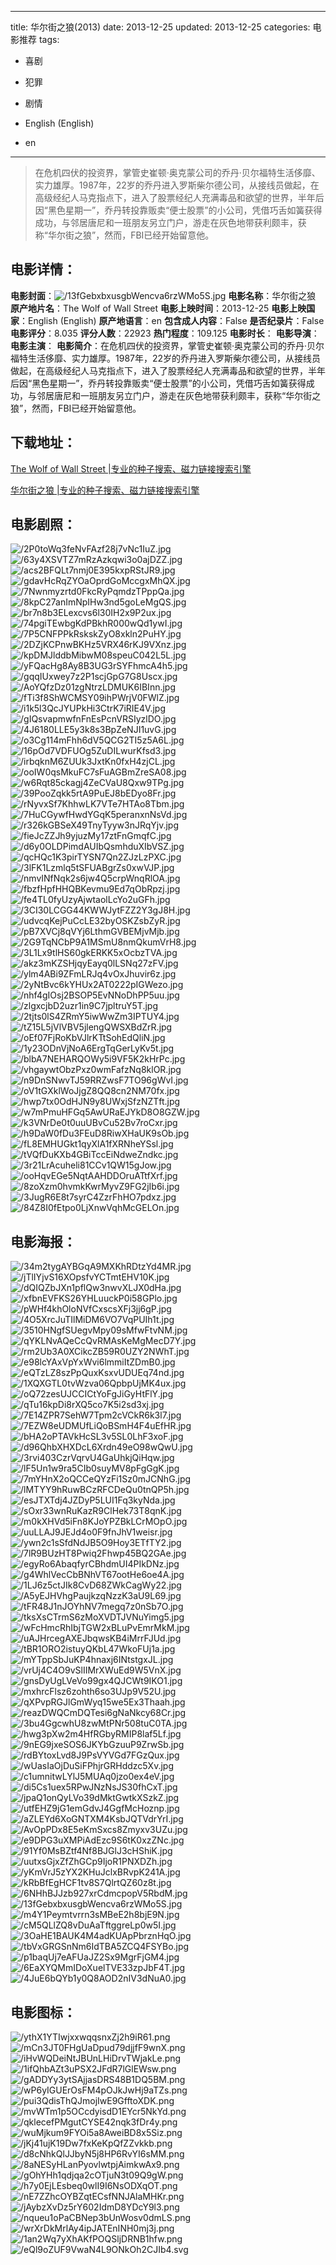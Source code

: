 
---
title: 华尔街之狼(2013)
date: 2013-12-25
updated: 2013-12-25
categories: 电影推荐
tags:
- 喜剧
- 犯罪
- 剧情

- English (English)
- en
---


> 在危机四伏的投资界，掌管史崔顿·奥克蒙公司的乔丹·贝尔福特生活侈靡、实力雄厚。1987年，22岁的乔丹进入罗斯柴尔德公司，从接线员做起，在高级经纪人马克指点下，进入了股票经纪人充满毒品和欲望的世界，半年后因“黑色星期一”，乔丹转投靠贩卖“便士股票”的小公司，凭借巧舌如簧获得成功，与邻居唐尼和一班朋友另立门户，游走在灰色地带获利颇丰，获称“华尔街之狼”，然而，FBI已经开始留意他。

## **电影详情**：

**电影封面**：<img src="https://image.tmdb.org/t/p/w200/13fGebxbxusgbWencva6rzWMo5S.jpg" alt="/13fGebxbxusgbWencva6rzWMo5S.jpg" title="/13fGebxbxusgbWencva6rzWMo5S.jpg">
**电影名称**：华尔街之狼
**原产地片名**：The Wolf of Wall Street
**电影上映时间**：2013-12-25
**电影上映国家**：English (English)
**原产地语言**：en
**包含成人内容**：False
**是否纪录片**：False
**电影评分**：8.035
**评分人数**：22923
**热门程度**：109.125
**电影时长**：
**电影导演**：
**电影主演**：
**电影简介**：在危机四伏的投资界，掌管史崔顿·奥克蒙公司的乔丹·贝尔福特生活侈靡、实力雄厚。1987年，22岁的乔丹进入罗斯柴尔德公司，从接线员做起，在高级经纪人马克指点下，进入了股票经纪人充满毒品和欲望的世界，半年后因“黑色星期一”，乔丹转投靠贩卖“便士股票”的小公司，凭借巧舌如簧获得成功，与邻居唐尼和一班朋友另立门户，游走在灰色地带获利颇丰，获称“华尔街之狼”，然而，FBI已经开始留意他。

## **下载地址**：
[The Wolf of Wall Street |专业的种子搜索、磁力链接搜索引擎](https://movie.amd794.com:2083/?search=The%20Wolf%20of%20Wall%20Street&ordering=&mode=match_phrase&page_size=10&page=1)

[华尔街之狼 |专业的种子搜索、磁力链接搜索引擎](https://movie.amd794.com:2083/?search=%E5%8D%8E%E5%B0%94%E8%A1%97%E4%B9%8B%E7%8B%BC&ordering=&mode=match_phrase&page_size=10&page=1)
 

## **电影剧照**：
<img src="https://image.tmdb.org/t/p/original/2P0toWq3feNvFAzf28j7vNc1IuZ.jpg" alt="/2P0toWq3feNvFAzf28j7vNc1IuZ.jpg" title="/2P0toWq3feNvFAzf28j7vNc1IuZ.jpg"><img src="https://image.tmdb.org/t/p/original/63y4XSVTZ7mRzAzkqwi3o0ajDZZ.jpg" alt="/63y4XSVTZ7mRzAzkqwi3o0ajDZZ.jpg" title="/63y4XSVTZ7mRzAzkqwi3o0ajDZZ.jpg"><img src="https://image.tmdb.org/t/p/original/acs2BFQLt7nmj0E395kxpRStJR9.jpg" alt="/acs2BFQLt7nmj0E395kxpRStJR9.jpg" title="/acs2BFQLt7nmj0E395kxpRStJR9.jpg"><img src="https://image.tmdb.org/t/p/original/gdavHcRqZYOaOprdGoMccgxMhQX.jpg" alt="/gdavHcRqZYOaOprdGoMccgxMhQX.jpg" title="/gdavHcRqZYOaOprdGoMccgxMhQX.jpg"><img src="https://image.tmdb.org/t/p/original/7Nwnmyzrtd0FkcRyPqmdzTPppQa.jpg" alt="/7Nwnmyzrtd0FkcRyPqmdzTPppQa.jpg" title="/7Nwnmyzrtd0FkcRyPqmdzTPppQa.jpg"><img src="https://image.tmdb.org/t/p/original/8kpC27anImNpIHw3nd5goLeMgQS.jpg" alt="/8kpC27anImNpIHw3nd5goLeMgQS.jpg" title="/8kpC27anImNpIHw3nd5goLeMgQS.jpg"><img src="https://image.tmdb.org/t/p/original/br7n8b3ELexcvs6l30IH2x9P2ux.jpg" alt="/br7n8b3ELexcvs6l30IH2x9P2ux.jpg" title="/br7n8b3ELexcvs6l30IH2x9P2ux.jpg"><img src="https://image.tmdb.org/t/p/original/74pgiTEwbgKdPBkhR000wQd1ywI.jpg" alt="/74pgiTEwbgKdPBkhR000wQd1ywI.jpg" title="/74pgiTEwbgKdPBkhR000wQd1ywI.jpg"><img src="https://image.tmdb.org/t/p/original/7P5CNFPPkRskskZyO8xkln2PuHY.jpg" alt="/7P5CNFPPkRskskZyO8xkln2PuHY.jpg" title="/7P5CNFPPkRskskZyO8xkln2PuHY.jpg"><img src="https://image.tmdb.org/t/p/original/2DZjKCPnwBKHz5VRX46rKJ9VXnz.jpg" alt="/2DZjKCPnwBKHz5VRX46rKJ9VXnz.jpg" title="/2DZjKCPnwBKHz5VRX46rKJ9VXnz.jpg"><img src="https://image.tmdb.org/t/p/original/kpDMJlddbMibwM08speuC042L5L.jpg" alt="/kpDMJlddbMibwM08speuC042L5L.jpg" title="/kpDMJlddbMibwM08speuC042L5L.jpg"><img src="https://image.tmdb.org/t/p/original/yFQacHg8Ay8B3UG3rSYFhmcA4h5.jpg" alt="/yFQacHg8Ay8B3UG3rSYFhmcA4h5.jpg" title="/yFQacHg8Ay8B3UG3rSYFhmcA4h5.jpg"><img src="https://image.tmdb.org/t/p/original/gqqIUxwey7z2P1scjGpG7G8Uscx.jpg" alt="/gqqIUxwey7z2P1scjGpG7G8Uscx.jpg" title="/gqqIUxwey7z2P1scjGpG7G8Uscx.jpg"><img src="https://image.tmdb.org/t/p/original/AoYQfzDz01zgNtrzLDMUK6IBInn.jpg" alt="/AoYQfzDz01zgNtrzLDMUK6IBInn.jpg" title="/AoYQfzDz01zgNtrzLDMUK6IBInn.jpg"><img src="https://image.tmdb.org/t/p/original/fTi3f8ShWCMSY09ihPWrjV0FWlZ.jpg" alt="/fTi3f8ShWCMSY09ihPWrjV0FWlZ.jpg" title="/fTi3f8ShWCMSY09ihPWrjV0FWlZ.jpg"><img src="https://image.tmdb.org/t/p/original/i1k5l3QcJYUPkHi3CtrK7iRIE4V.jpg" alt="/i1k5l3QcJYUPkHi3CtrK7iRIE4V.jpg" title="/i1k5l3QcJYUPkHi3CtrK7iRIE4V.jpg"><img src="https://image.tmdb.org/t/p/original/gIQsvapmwfnFnEsPcnVRSIyzlDO.jpg" alt="/gIQsvapmwfnFnEsPcnVRSIyzlDO.jpg" title="/gIQsvapmwfnFnEsPcnVRSIyzlDO.jpg"><img src="https://image.tmdb.org/t/p/original/4J6180LLE5y3k8s3BpZeNJI1uvG.jpg" alt="/4J6180LLE5y3k8s3BpZeNJI1uvG.jpg" title="/4J6180LLE5y3k8s3BpZeNJI1uvG.jpg"><img src="https://image.tmdb.org/t/p/original/o3Cg114mFhh6dV5QCG2TI5z5A6L.jpg" alt="/o3Cg114mFhh6dV5QCG2TI5z5A6L.jpg" title="/o3Cg114mFhh6dV5QCG2TI5z5A6L.jpg"><img src="https://image.tmdb.org/t/p/original/16pOd7VDFUOg5ZuDILwurKfsd3.jpg" alt="/16pOd7VDFUOg5ZuDILwurKfsd3.jpg" title="/16pOd7VDFUOg5ZuDILwurKfsd3.jpg"><img src="https://image.tmdb.org/t/p/original/irbqknM6ZUUk3JxtKn0fxH4zjCL.jpg" alt="/irbqknM6ZUUk3JxtKn0fxH4zjCL.jpg" title="/irbqknM6ZUUk3JxtKn0fxH4zjCL.jpg"><img src="https://image.tmdb.org/t/p/original/ooIW0qsMkuFC7sFuAGBmZreSA08.jpg" alt="/ooIW0qsMkuFC7sFuAGBmZreSA08.jpg" title="/ooIW0qsMkuFC7sFuAGBmZreSA08.jpg"><img src="https://image.tmdb.org/t/p/original/w6Rqt85ckagj4ZeCVaU8Qxw9TPg.jpg" alt="/w6Rqt85ckagj4ZeCVaU8Qxw9TPg.jpg" title="/w6Rqt85ckagj4ZeCVaU8Qxw9TPg.jpg"><img src="https://image.tmdb.org/t/p/original/39PooZqkk5rtA9PuEJ8bEDyo8Fr.jpg" alt="/39PooZqkk5rtA9PuEJ8bEDyo8Fr.jpg" title="/39PooZqkk5rtA9PuEJ8bEDyo8Fr.jpg"><img src="https://image.tmdb.org/t/p/original/rNyvxSf7KhhwLK7VTe7HTAo8Tbm.jpg" alt="/rNyvxSf7KhhwLK7VTe7HTAo8Tbm.jpg" title="/rNyvxSf7KhhwLK7VTe7HTAo8Tbm.jpg"><img src="https://image.tmdb.org/t/p/original/7HuCGywfHwdYGqK5peranxnNsVd.jpg" alt="/7HuCGywfHwdYGqK5peranxnNsVd.jpg" title="/7HuCGywfHwdYGqK5peranxnNsVd.jpg"><img src="https://image.tmdb.org/t/p/original/r326kGBSeX49TnyTyyw3nJRqYjv.jpg" alt="/r326kGBSeX49TnyTyyw3nJRqYjv.jpg" title="/r326kGBSeX49TnyTyyw3nJRqYjv.jpg"><img src="https://image.tmdb.org/t/p/original/fieJcZZJh9yjuzMy17ztFnGmqfC.jpg" alt="/fieJcZZJh9yjuzMy17ztFnGmqfC.jpg" title="/fieJcZZJh9yjuzMy17ztFnGmqfC.jpg"><img src="https://image.tmdb.org/t/p/original/d6y0OLDPimdAUIbQsmhduXIbVSZ.jpg" alt="/d6y0OLDPimdAUIbQsmhduXIbVSZ.jpg" title="/d6y0OLDPimdAUIbQsmhduXIbVSZ.jpg"><img src="https://image.tmdb.org/t/p/original/qcHQc1K3pirTYSN7Qn2ZJzLzPXC.jpg" alt="/qcHQc1K3pirTYSN7Qn2ZJzLzPXC.jpg" title="/qcHQc1K3pirTYSN7Qn2ZJzLzPXC.jpg"><img src="https://image.tmdb.org/t/p/original/3lFK1Lzmlq5tSFUABgrZs0xwVJP.jpg" alt="/3lFK1Lzmlq5tSFUABgrZs0xwVJP.jpg" title="/3lFK1Lzmlq5tSFUABgrZs0xwVJP.jpg"><img src="https://image.tmdb.org/t/p/original/nmvINfNqk2s6jw4Q5crpWnqRlOA.jpg" alt="/nmvINfNqk2s6jw4Q5crpWnqRlOA.jpg" title="/nmvINfNqk2s6jw4Q5crpWnqRlOA.jpg"><img src="https://image.tmdb.org/t/p/original/fbzfHpfHHQBKevmu9Ed7qObRpzj.jpg" alt="/fbzfHpfHHQBKevmu9Ed7qObRpzj.jpg" title="/fbzfHpfHHQBKevmu9Ed7qObRpzj.jpg"><img src="https://image.tmdb.org/t/p/original/fe4TL0fyUzyAjwtaolLcYo2uGFh.jpg" alt="/fe4TL0fyUzyAjwtaolLcYo2uGFh.jpg" title="/fe4TL0fyUzyAjwtaolLcYo2uGFh.jpg"><img src="https://image.tmdb.org/t/p/original/3CI30LCGG44KWWJytFZZ2Y3gJ8H.jpg" alt="/3CI30LCGG44KWWJytFZZ2Y3gJ8H.jpg" title="/3CI30LCGG44KWWJytFZZ2Y3gJ8H.jpg"><img src="https://image.tmdb.org/t/p/original/udvcqKejPuCcLE32byOSKZsbZyR.jpg" alt="/udvcqKejPuCcLE32byOSKZsbZyR.jpg" title="/udvcqKejPuCcLE32byOSKZsbZyR.jpg"><img src="https://image.tmdb.org/t/p/original/pB7XVCj8qVYj6LthmGVBEMjvMjb.jpg" alt="/pB7XVCj8qVYj6LthmGVBEMjvMjb.jpg" title="/pB7XVCj8qVYj6LthmGVBEMjvMjb.jpg"><img src="https://image.tmdb.org/t/p/original/2G9TqNCbP9A1MSmU8nmQkumVrH8.jpg" alt="/2G9TqNCbP9A1MSmU8nmQkumVrH8.jpg" title="/2G9TqNCbP9A1MSmU8nmQkumVrH8.jpg"><img src="https://image.tmdb.org/t/p/original/3L1Lx9tlHS60gkERKK5xOcbzTVA.jpg" alt="/3L1Lx9tlHS60gkERKK5xOcbzTVA.jpg" title="/3L1Lx9tlHS60gkERKK5xOcbzTVA.jpg"><img src="https://image.tmdb.org/t/p/original/akz3mKZSHjqyEayq0lLSNq27zFV.jpg" alt="/akz3mKZSHjqyEayq0lLSNq27zFV.jpg" title="/akz3mKZSHjqyEayq0lLSNq27zFV.jpg"><img src="https://image.tmdb.org/t/p/original/ylm4ABi9ZFmLRJq4vOxJhuvir6z.jpg" alt="/ylm4ABi9ZFmLRJq4vOxJhuvir6z.jpg" title="/ylm4ABi9ZFmLRJq4vOxJhuvir6z.jpg"><img src="https://image.tmdb.org/t/p/original/2yNtBvc6kYHUx2AT0222pIGWezo.jpg" alt="/2yNtBvc6kYHUx2AT0222pIGWezo.jpg" title="/2yNtBvc6kYHUx2AT0222pIGWezo.jpg"><img src="https://image.tmdb.org/t/p/original/nhf4gIOsj2BSOP5EvNNoDhPP5uu.jpg" alt="/nhf4gIOsj2BSOP5EvNNoDhPP5uu.jpg" title="/nhf4gIOsj2BSOP5EvNNoDhPP5uu.jpg"><img src="https://image.tmdb.org/t/p/original/zlgxcjbD2uzr1in9C7jpltruY5T.jpg" alt="/zlgxcjbD2uzr1in9C7jpltruY5T.jpg" title="/zlgxcjbD2uzr1in9C7jpltruY5T.jpg"><img src="https://image.tmdb.org/t/p/original/2tjts0lS4ZRmY5iwWwZm3IPTUY4.jpg" alt="/2tjts0lS4ZRmY5iwWwZm3IPTUY4.jpg" title="/2tjts0lS4ZRmY5iwWwZm3IPTUY4.jpg"><img src="https://image.tmdb.org/t/p/original/tZ15L5jVlVBV5jlengQWSXBdZrR.jpg" alt="/tZ15L5jVlVBV5jlengQWSXBdZrR.jpg" title="/tZ15L5jVlVBV5jlengQWSXBdZrR.jpg"><img src="https://image.tmdb.org/t/p/original/oEf07FjRoKbVJlrKTtSohEdQliN.jpg" alt="/oEf07FjRoKbVJlrKTtSohEdQliN.jpg" title="/oEf07FjRoKbVJlrKTtSohEdQliN.jpg"><img src="https://image.tmdb.org/t/p/original/1y23ODnVjNoA6ErgTqGerLyKv5t.jpg" alt="/1y23ODnVjNoA6ErgTqGerLyKv5t.jpg" title="/1y23ODnVjNoA6ErgTqGerLyKv5t.jpg"><img src="https://image.tmdb.org/t/p/original/blbA7NEHARQOWy5i9VF5K2kHrPc.jpg" alt="/blbA7NEHARQOWy5i9VF5K2kHrPc.jpg" title="/blbA7NEHARQOWy5i9VF5K2kHrPc.jpg"><img src="https://image.tmdb.org/t/p/original/vhgaywtObzPxz0wmFafzNq8klOR.jpg" alt="/vhgaywtObzPxz0wmFafzNq8klOR.jpg" title="/vhgaywtObzPxz0wmFafzNq8klOR.jpg"><img src="https://image.tmdb.org/t/p/original/n9DnSNwvTJ59RRZwsF7TO96gWvI.jpg" alt="/n9DnSNwvTJ59RRZwsF7TO96gWvI.jpg" title="/n9DnSNwvTJ59RRZwsF7TO96gWvI.jpg"><img src="https://image.tmdb.org/t/p/original/oV1tGXklWoJjgZ8QQ8cn2NM70fx.jpg" alt="/oV1tGXklWoJjgZ8QQ8cn2NM70fx.jpg" title="/oV1tGXklWoJjgZ8QQ8cn2NM70fx.jpg"><img src="https://image.tmdb.org/t/p/original/hwp7tx0OdHJN9y8UWxjSfzNZTft.jpg" alt="/hwp7tx0OdHJN9y8UWxjSfzNZTft.jpg" title="/hwp7tx0OdHJN9y8UWxjSfzNZTft.jpg"><img src="https://image.tmdb.org/t/p/original/w7mPmuHFGq5AwURaEJYkD8O8GZW.jpg" alt="/w7mPmuHFGq5AwURaEJYkD8O8GZW.jpg" title="/w7mPmuHFGq5AwURaEJYkD8O8GZW.jpg"><img src="https://image.tmdb.org/t/p/original/k3VNrDe0t0uuUBvCu52Bv7roCxr.jpg" alt="/k3VNrDe0t0uuUBvCu52Bv7roCxr.jpg" title="/k3VNrDe0t0uuUBvCu52Bv7roCxr.jpg"><img src="https://image.tmdb.org/t/p/original/h9DaW0fDu3FEuD8RiwXHaUK9sOb.jpg" alt="/h9DaW0fDu3FEuD8RiwXHaUK9sOb.jpg" title="/h9DaW0fDu3FEuD8RiwXHaUK9sOb.jpg"><img src="https://image.tmdb.org/t/p/original/fL8EMHUGkt1qyXlA1fXRNheYSsl.jpg" alt="/fL8EMHUGkt1qyXlA1fXRNheYSsl.jpg" title="/fL8EMHUGkt1qyXlA1fXRNheYSsl.jpg"><img src="https://image.tmdb.org/t/p/original/tVQfDuKXb4GBiTccEiNdweZndkc.jpg" alt="/tVQfDuKXb4GBiTccEiNdweZndkc.jpg" title="/tVQfDuKXb4GBiTccEiNdweZndkc.jpg"><img src="https://image.tmdb.org/t/p/original/3r21LrAcuheli81CCv1QW15gJow.jpg" alt="/3r21LrAcuheli81CCv1QW15gJow.jpg" title="/3r21LrAcuheli81CCv1QW15gJow.jpg"><img src="https://image.tmdb.org/t/p/original/ooHqvEGe5NqtAAHDDOruATtfXrf.jpg" alt="/ooHqvEGe5NqtAAHDDOruATtfXrf.jpg" title="/ooHqvEGe5NqtAAHDDOruATtfXrf.jpg"><img src="https://image.tmdb.org/t/p/original/8zoXzm0hvmkKwrMyvZ9FG2jIb6i.jpg" alt="/8zoXzm0hvmkKwrMyvZ9FG2jIb6i.jpg" title="/8zoXzm0hvmkKwrMyvZ9FG2jIb6i.jpg"><img src="https://image.tmdb.org/t/p/original/3JugR6E8t7syrC4ZzrFhHO7pdxz.jpg" alt="/3JugR6E8t7syrC4ZzrFhHO7pdxz.jpg" title="/3JugR6E8t7syrC4ZzrFhHO7pdxz.jpg"><img src="https://image.tmdb.org/t/p/original/84Z8I0fEtpo0LjXnwVqhMcGELOn.jpg" alt="/84Z8I0fEtpo0LjXnwVqhMcGELOn.jpg" title="/84Z8I0fEtpo0LjXnwVqhMcGELOn.jpg">

## **电影海报**：
<img src="https://image.tmdb.org/t/p/original/34m2tygAYBGqA9MXKhRDtzYd4MR.jpg" alt="/34m2tygAYBGqA9MXKhRDtzYd4MR.jpg" title="/34m2tygAYBGqA9MXKhRDtzYd4MR.jpg"><img src="https://image.tmdb.org/t/p/original/jTlIYjvS16XOpsfvYCTmtEHV10K.jpg" alt="/jTlIYjvS16XOpsfvYCTmtEHV10K.jpg" title="/jTlIYjvS16XOpsfvYCTmtEHV10K.jpg"><img src="https://image.tmdb.org/t/p/original/dQIQZbJXn1pflQw3nwvXLJX0dHa.jpg" alt="/dQIQZbJXn1pflQw3nwvXLJX0dHa.jpg" title="/dQIQZbJXn1pflQw3nwvXLJX0dHa.jpg"><img src="https://image.tmdb.org/t/p/original/xfbnEVFKS26YHLuuckP0i58GPlo.jpg" alt="/xfbnEVFKS26YHLuuckP0i58GPlo.jpg" title="/xfbnEVFKS26YHLuuckP0i58GPlo.jpg"><img src="https://image.tmdb.org/t/p/original/pWHf4khOloNVfCxscsXFj3jj6gP.jpg" alt="/pWHf4khOloNVfCxscsXFj3jj6gP.jpg" title="/pWHf4khOloNVfCxscsXFj3jj6gP.jpg"><img src="https://image.tmdb.org/t/p/original/4O5XrcJuTIlMiDM6VO7VqPUIh1t.jpg" alt="/4O5XrcJuTIlMiDM6VO7VqPUIh1t.jpg" title="/4O5XrcJuTIlMiDM6VO7VqPUIh1t.jpg"><img src="https://image.tmdb.org/t/p/original/3510HNgfSUegvMpy09sMfwFtvNM.jpg" alt="/3510HNgfSUegvMpy09sMfwFtvNM.jpg" title="/3510HNgfSUegvMpy09sMfwFtvNM.jpg"><img src="https://image.tmdb.org/t/p/original/qYKLNvAQeCcQvRMAsKeMgMecD7Y.jpg" alt="/qYKLNvAQeCcQvRMAsKeMgMecD7Y.jpg" title="/qYKLNvAQeCcQvRMAsKeMgMecD7Y.jpg"><img src="https://image.tmdb.org/t/p/original/rm2Ub3A0XCikcZB59R0UZY2NWhT.jpg" alt="/rm2Ub3A0XCikcZB59R0UZY2NWhT.jpg" title="/rm2Ub3A0XCikcZB59R0UZY2NWhT.jpg"><img src="https://image.tmdb.org/t/p/original/e98lcYAxVpYxWvi6lmmiItZDmB0.jpg" alt="/e98lcYAxVpYxWvi6lmmiItZDmB0.jpg" title="/e98lcYAxVpYxWvi6lmmiItZDmB0.jpg"><img src="https://image.tmdb.org/t/p/original/eQTzLZ8szPpQuxKsxvUDUEq74nd.jpg" alt="/eQTzLZ8szPpQuxKsxvUDUEq74nd.jpg" title="/eQTzLZ8szPpQuxKsxvUDUEq74nd.jpg"><img src="https://image.tmdb.org/t/p/original/1XQXGTL0tvWzva06QpbpUjMK4ux.jpg" alt="/1XQXGTL0tvWzva06QpbpUjMK4ux.jpg" title="/1XQXGTL0tvWzva06QpbpUjMK4ux.jpg"><img src="https://image.tmdb.org/t/p/original/oQ72zesUJCCICtYoFgJiGyHtFlY.jpg" alt="/oQ72zesUJCCICtYoFgJiGyHtFlY.jpg" title="/oQ72zesUJCCICtYoFgJiGyHtFlY.jpg"><img src="https://image.tmdb.org/t/p/original/qTu16kpDi8rXQ5co7K5i2sd3xj.jpg" alt="/qTu16kpDi8rXQ5co7K5i2sd3xj.jpg" title="/qTu16kpDi8rXQ5co7K5i2sd3xj.jpg"><img src="https://image.tmdb.org/t/p/original/7E14ZPR7SehW7Tpm2cVCkR6k3l7.jpg" alt="/7E14ZPR7SehW7Tpm2cVCkR6k3l7.jpg" title="/7E14ZPR7SehW7Tpm2cVCkR6k3l7.jpg"><img src="https://image.tmdb.org/t/p/original/7EZW8eUDMUfLiQoBSmH4F4uEfHR.jpg" alt="/7EZW8eUDMUfLiQoBSmH4F4uEfHR.jpg" title="/7EZW8eUDMUfLiQoBSmH4F4uEfHR.jpg"><img src="https://image.tmdb.org/t/p/original/bHA2oPTAVkHcSL3v5SL0LhF3xoF.jpg" alt="/bHA2oPTAVkHcSL3v5SL0LhF3xoF.jpg" title="/bHA2oPTAVkHcSL3v5SL0LhF3xoF.jpg"><img src="https://image.tmdb.org/t/p/original/d96QhbXHXDcL6Xrdn49eO98wQwU.jpg" alt="/d96QhbXHXDcL6Xrdn49eO98wQwU.jpg" title="/d96QhbXHXDcL6Xrdn49eO98wQwU.jpg"><img src="https://image.tmdb.org/t/p/original/3rvi403CzrVqrvU4GaUhkjQiHqw.jpg" alt="/3rvi403CzrVqrvU4GaUhkjQiHqw.jpg" title="/3rvi403CzrVqrvU4GaUhkjQiHqw.jpg"><img src="https://image.tmdb.org/t/p/original/lF5Un1w9ra5CIb0suyMV8pFgGgK.jpg" alt="/lF5Un1w9ra5CIb0suyMV8pFgGgK.jpg" title="/lF5Un1w9ra5CIb0suyMV8pFgGgK.jpg"><img src="https://image.tmdb.org/t/p/original/7mYHnX2oQCCeQYzFi1Sz0mJCNhG.jpg" alt="/7mYHnX2oQCCeQYzFi1Sz0mJCNhG.jpg" title="/7mYHnX2oQCCeQYzFi1Sz0mJCNhG.jpg"><img src="https://image.tmdb.org/t/p/original/lMTYY9hRuwBCzRFCDeQu0tnQP5h.jpg" alt="/lMTYY9hRuwBCzRFCDeQu0tnQP5h.jpg" title="/lMTYY9hRuwBCzRFCDeQu0tnQP5h.jpg"><img src="https://image.tmdb.org/t/p/original/esJTXTdj4JZDyP5LUI1Fq3kyNda.jpg" alt="/esJTXTdj4JZDyP5LUI1Fq3kyNda.jpg" title="/esJTXTdj4JZDyP5LUI1Fq3kyNda.jpg"><img src="https://image.tmdb.org/t/p/original/sOxr33wnRuKazR9ClHek73T8qnK.jpg" alt="/sOxr33wnRuKazR9ClHek73T8qnK.jpg" title="/sOxr33wnRuKazR9ClHek73T8qnK.jpg"><img src="https://image.tmdb.org/t/p/original/m0kXHVd5iFn8KJoYPZBkLCrMOpO.jpg" alt="/m0kXHVd5iFn8KJoYPZBkLCrMOpO.jpg" title="/m0kXHVd5iFn8KJoYPZBkLCrMOpO.jpg"><img src="https://image.tmdb.org/t/p/original/uuLLAJ9JEJd4o0F9fnJhV1weisr.jpg" alt="/uuLLAJ9JEJd4o0F9fnJhV1weisr.jpg" title="/uuLLAJ9JEJd4o0F9fnJhV1weisr.jpg"><img src="https://image.tmdb.org/t/p/original/ywn2c1sSfdNdJB5O9Hoy3ETfTY2.jpg" alt="/ywn2c1sSfdNdJB5O9Hoy3ETfTY2.jpg" title="/ywn2c1sSfdNdJB5O9Hoy3ETfTY2.jpg"><img src="https://image.tmdb.org/t/p/original/7lR9BUzHT8Pwiq2Fhwp45BQ2GAe.jpg" alt="/7lR9BUzHT8Pwiq2Fhwp45BQ2GAe.jpg" title="/7lR9BUzHT8Pwiq2Fhwp45BQ2GAe.jpg"><img src="https://image.tmdb.org/t/p/original/egyRo6AbaqfyrCBhdmUI4PIkDNz.jpg" alt="/egyRo6AbaqfyrCBhdmUI4PIkDNz.jpg" title="/egyRo6AbaqfyrCBhdmUI4PIkDNz.jpg"><img src="https://image.tmdb.org/t/p/original/g4WhlVecCbBNhVT67ootHe6oe4A.jpg" alt="/g4WhlVecCbBNhVT67ootHe6oe4A.jpg" title="/g4WhlVecCbBNhVT67ootHe6oe4A.jpg"><img src="https://image.tmdb.org/t/p/original/1LJ6z5ctJIk8CvD68ZWkCagWy22.jpg" alt="/1LJ6z5ctJIk8CvD68ZWkCagWy22.jpg" title="/1LJ6z5ctJIk8CvD68ZWkCagWy22.jpg"><img src="https://image.tmdb.org/t/p/original/A5yEJHVhgPaujkzqNzzK3aU9L69.jpg" alt="/A5yEJHVhgPaujkzqNzzK3aU9L69.jpg" title="/A5yEJHVhgPaujkzqNzzK3aU9L69.jpg"><img src="https://image.tmdb.org/t/p/original/tFR48J1nJOYhNV7megq7z0nSb7O.jpg" alt="/tFR48J1nJOYhNV7megq7z0nSb7O.jpg" title="/tFR48J1nJOYhNV7megq7z0nSb7O.jpg"><img src="https://image.tmdb.org/t/p/original/tksXsCTrmS6zMoXVDTJVNuYimg5.jpg" alt="/tksXsCTrmS6zMoXVDTJVNuYimg5.jpg" title="/tksXsCTrmS6zMoXVDTJVNuYimg5.jpg"><img src="https://image.tmdb.org/t/p/original/wFcHmcRhIbjTGW2xBLuPvEmrMkM.jpg" alt="/wFcHmcRhIbjTGW2xBLuPvEmrMkM.jpg" title="/wFcHmcRhIbjTGW2xBLuPvEmrMkM.jpg"><img src="https://image.tmdb.org/t/p/original/uAJHrcegAXEJbqwsKB4iMrrFJUd.jpg" alt="/uAJHrcegAXEJbqwsKB4iMrrFJUd.jpg" title="/uAJHrcegAXEJbqwsKB4iMrrFJUd.jpg"><img src="https://image.tmdb.org/t/p/original/tBR1ORO2istuyQKbL47WkoFUj1a.jpg" alt="/tBR1ORO2istuyQKbL47WkoFUj1a.jpg" title="/tBR1ORO2istuyQKbL47WkoFUj1a.jpg"><img src="https://image.tmdb.org/t/p/original/mYTppSbJuKP4hnaxj6INtstgxJL.jpg" alt="/mYTppSbJuKP4hnaxj6INtstgxJL.jpg" title="/mYTppSbJuKP4hnaxj6INtstgxJL.jpg"><img src="https://image.tmdb.org/t/p/original/vrUj4C4O9vSlIIMrXWuEd9W5VnX.jpg" alt="/vrUj4C4O9vSlIIMrXWuEd9W5VnX.jpg" title="/vrUj4C4O9vSlIIMrXWuEd9W5VnX.jpg"><img src="https://image.tmdb.org/t/p/original/gnsDyUgLVeVo99gx4QJCWt9IKO1.jpg" alt="/gnsDyUgLVeVo99gx4QJCWt9IKO1.jpg" title="/gnsDyUgLVeVo99gx4QJCWt9IKO1.jpg"><img src="https://image.tmdb.org/t/p/original/mxhrcFlsz6zohth6so3UJp9V52U.jpg" alt="/mxhrcFlsz6zohth6so3UJp9V52U.jpg" title="/mxhrcFlsz6zohth6so3UJp9V52U.jpg"><img src="https://image.tmdb.org/t/p/original/qXPvpRGJlGmWyq15we5Ex3Thaah.jpg" alt="/qXPvpRGJlGmWyq15we5Ex3Thaah.jpg" title="/qXPvpRGJlGmWyq15we5Ex3Thaah.jpg"><img src="https://image.tmdb.org/t/p/original/reazDWQCmDQTesi6gNaNkcy68Cr.jpg" alt="/reazDWQCmDQTesi6gNaNkcy68Cr.jpg" title="/reazDWQCmDQTesi6gNaNkcy68Cr.jpg"><img src="https://image.tmdb.org/t/p/original/3bu4GgcwhU8zwMtPNr508tuC0TA.jpg" alt="/3bu4GgcwhU8zwMtPNr508tuC0TA.jpg" title="/3bu4GgcwhU8zwMtPNr508tuC0TA.jpg"><img src="https://image.tmdb.org/t/p/original/hwg3pXw2m4HfRGbyRMIP8laf5Lf.jpg" alt="/hwg3pXw2m4HfRGbyRMIP8laf5Lf.jpg" title="/hwg3pXw2m4HfRGbyRMIP8laf5Lf.jpg"><img src="https://image.tmdb.org/t/p/original/9nEG9jxeSOS6JKYbGzuuP9ZrwSb.jpg" alt="/9nEG9jxeSOS6JKYbGzuuP9ZrwSb.jpg" title="/9nEG9jxeSOS6JKYbGzuuP9ZrwSb.jpg"><img src="https://image.tmdb.org/t/p/original/rdBYtoxLvd8J9PsVYVGd7FGzQux.jpg" alt="/rdBYtoxLvd8J9PsVYVGd7FGzQux.jpg" title="/rdBYtoxLvd8J9PsVYVGd7FGzQux.jpg"><img src="https://image.tmdb.org/t/p/original/wUasIaOjDuSiFPhjrGRHddzc5Xv.jpg" alt="/wUasIaOjDuSiFPhjrGRHddzc5Xv.jpg" title="/wUasIaOjDuSiFPhjrGRHddzc5Xv.jpg"><img src="https://image.tmdb.org/t/p/original/c1umnitwLYlJ5MUAq0jzo0ex4eV.jpg" alt="/c1umnitwLYlJ5MUAq0jzo0ex4eV.jpg" title="/c1umnitwLYlJ5MUAq0jzo0ex4eV.jpg"><img src="https://image.tmdb.org/t/p/original/di5Cs1uex5RPwJNzNsJS30fhCxT.jpg" alt="/di5Cs1uex5RPwJNzNsJS30fhCxT.jpg" title="/di5Cs1uex5RPwJNzNsJS30fhCxT.jpg"><img src="https://image.tmdb.org/t/p/original/jpaQ1onQyLVo39dMktGwtkXSzkZ.jpg" alt="/jpaQ1onQyLVo39dMktGwtkXSzkZ.jpg" title="/jpaQ1onQyLVo39dMktGwtkXSzkZ.jpg"><img src="https://image.tmdb.org/t/p/original/utfEHZ9jG1emGdvJ4GgfMcHoznp.jpg" alt="/utfEHZ9jG1emGdvJ4GgfMcHoznp.jpg" title="/utfEHZ9jG1emGdvJ4GgfMcHoznp.jpg"><img src="https://image.tmdb.org/t/p/original/aZLEYd6XoGNTXM4KsbJQTVdrYrI.jpg" alt="/aZLEYd6XoGNTXM4KsbJQTVdrYrI.jpg" title="/aZLEYd6XoGNTXM4KsbJQTVdrYrI.jpg"><img src="https://image.tmdb.org/t/p/original/AvOpPDx8E5eKmSxcs8Zmyxv3UZu.jpg" alt="/AvOpPDx8E5eKmSxcs8Zmyxv3UZu.jpg" title="/AvOpPDx8E5eKmSxcs8Zmyxv3UZu.jpg"><img src="https://image.tmdb.org/t/p/original/e9DPG3uXMPiAdEzc9S6tK0xzZNc.jpg" alt="/e9DPG3uXMPiAdEzc9S6tK0xzZNc.jpg" title="/e9DPG3uXMPiAdEzc9S6tK0xzZNc.jpg"><img src="https://image.tmdb.org/t/p/original/91Yf0MsBZtf4Nf8BJGlJ3cHShiK.jpg" alt="/91Yf0MsBZtf4Nf8BJGlJ3cHShiK.jpg" title="/91Yf0MsBZtf4Nf8BJGlJ3cHShiK.jpg"><img src="https://image.tmdb.org/t/p/original/uutxsGjxZfZhGCp9IjoR1PNXDZh.jpg" alt="/uutxsGjxZfZhGCp9IjoR1PNXDZh.jpg" title="/uutxsGjxZfZhGCp9IjoR1PNXDZh.jpg"><img src="https://image.tmdb.org/t/p/original/yKmVrJ5zYX2KHuJclxBRvpK241A.jpg" alt="/yKmVrJ5zYX2KHuJclxBRvpK241A.jpg" title="/yKmVrJ5zYX2KHuJclxBRvpK241A.jpg"><img src="https://image.tmdb.org/t/p/original/kRbBfEgHCF1tv8S7QlrtQZ60z8t.jpg" alt="/kRbBfEgHCF1tv8S7QlrtQZ60z8t.jpg" title="/kRbBfEgHCF1tv8S7QlrtQZ60z8t.jpg"><img src="https://image.tmdb.org/t/p/original/6NHhBJJzb927xrCdmcpopV5RbdM.jpg" alt="/6NHhBJJzb927xrCdmcpopV5RbdM.jpg" title="/6NHhBJJzb927xrCdmcpopV5RbdM.jpg"><img src="https://image.tmdb.org/t/p/original/13fGebxbxusgbWencva6rzWMo5S.jpg" alt="/13fGebxbxusgbWencva6rzWMo5S.jpg" title="/13fGebxbxusgbWencva6rzWMo5S.jpg"><img src="https://image.tmdb.org/t/p/original/m4Y1Peymtvrrn3sMBeE2h8bjE9N.jpg" alt="/m4Y1Peymtvrrn3sMBeE2h8bjE9N.jpg" title="/m4Y1Peymtvrrn3sMBeE2h8bjE9N.jpg"><img src="https://image.tmdb.org/t/p/original/cM5QLlZQ8vDuAaTftggreLp0w5I.jpg" alt="/cM5QLlZQ8vDuAaTftggreLp0w5I.jpg" title="/cM5QLlZQ8vDuAaTftggreLp0w5I.jpg"><img src="https://image.tmdb.org/t/p/original/3OaHE1BAUK4M4adKUApPbrznHqO.jpg" alt="/3OaHE1BAUK4M4adKUApPbrznHqO.jpg" title="/3OaHE1BAUK4M4adKUApPbrznHqO.jpg"><img src="https://image.tmdb.org/t/p/original/tbVxGRGSnNm6IdTBA5ZCQ4FSYBo.jpg" alt="/tbVxGRGSnNm6IdTBA5ZCQ4FSYBo.jpg" title="/tbVxGRGSnNm6IdTBA5ZCQ4FSYBo.jpg"><img src="https://image.tmdb.org/t/p/original/p1baqUj7eAFUaJZ2Sx9MgrFjGM4.jpg" alt="/p1baqUj7eAFUaJZ2Sx9MgrFjGM4.jpg" title="/p1baqUj7eAFUaJZ2Sx9MgrFjGM4.jpg"><img src="https://image.tmdb.org/t/p/original/6EaXYQMmIDoXuelTVE33zpJbF4T.jpg" alt="/6EaXYQMmIDoXuelTVE33zpJbF4T.jpg" title="/6EaXYQMmIDoXuelTVE33zpJbF4T.jpg"><img src="https://image.tmdb.org/t/p/original/4JuE6bQYb1y0Q8AOD2nIV3dNuA0.jpg" alt="/4JuE6bQYb1y0Q8AOD2nIV3dNuA0.jpg" title="/4JuE6bQYb1y0Q8AOD2nIV3dNuA0.jpg">

## **电影图标**：
<img src="https://image.tmdb.org/t/p/original/ythX1YTIwjxxwqqsnxZj2h9iR61.png" alt="/ythX1YTIwjxxwqqsnxZj2h9iR61.png" title="/ythX1YTIwjxxwqqsnxZj2h9iR61.png"><img src="https://image.tmdb.org/t/p/original/mCn3JT0FHgUaDpud79djjfF9wnX.png" alt="/mCn3JT0FHgUaDpud79djjfF9wnX.png" title="/mCn3JT0FHgUaDpud79djjfF9wnX.png"><img src="https://image.tmdb.org/t/p/original/iHvWQDeiNtJBUnLHiDrvTWjakLe.png" alt="/iHvWQDeiNtJBUnLHiDrvTWjakLe.png" title="/iHvWQDeiNtJBUnLHiDrvTWjakLe.png"><img src="https://image.tmdb.org/t/p/original/1ifQhbAZt3uPSX2JFdR7lGlEWsw.png" alt="/1ifQhbAZt3uPSX2JFdR7lGlEWsw.png" title="/1ifQhbAZt3uPSX2JFdR7lGlEWsw.png"><img src="https://image.tmdb.org/t/p/original/gADDYy3ytSAjjasDRS48B1DQ5BM.png" alt="/gADDYy3ytSAjjasDRS48B1DQ5BM.png" title="/gADDYy3ytSAjjasDRS48B1DQ5BM.png"><img src="https://image.tmdb.org/t/p/original/wP6yIGUErOsFM4pOJkJwHj9aTZs.png" alt="/wP6yIGUErOsFM4pOJkJwHj9aTZs.png" title="/wP6yIGUErOsFM4pOJkJwHj9aTZs.png"><img src="https://image.tmdb.org/t/p/original/pui3QdisThQJmojIwE9GfftoXDK.png" alt="/pui3QdisThQJmojIwE9GfftoXDK.png" title="/pui3QdisThQJmojIwE9GfftoXDK.png"><img src="https://image.tmdb.org/t/p/original/mvWTm1p5OCcdyisdD1EYcr5NkYd.png" alt="/mvWTm1p5OCcdyisdD1EYcr5NkYd.png" title="/mvWTm1p5OCcdyisdD1EYcr5NkYd.png"><img src="https://image.tmdb.org/t/p/original/qklecefPMgutCYSE42nqk3fDr4y.png" alt="/qklecefPMgutCYSE42nqk3fDr4y.png" title="/qklecefPMgutCYSE42nqk3fDr4y.png"><img src="https://image.tmdb.org/t/p/original/wuMjkum9FYOi5a8AweiBD8x5Siz.png" alt="/wuMjkum9FYOi5a8AweiBD8x5Siz.png" title="/wuMjkum9FYOi5a8AweiBD8x5Siz.png"><img src="https://image.tmdb.org/t/p/original/jKj41ujK19Dw7fxKeKpQfZZvkkb.png" alt="/jKj41ujK19Dw7fxKeKpQfZZvkkb.png" title="/jKj41ujK19Dw7fxKeKpQfZZvkkb.png"><img src="https://image.tmdb.org/t/p/original/d8cNhkQlJJbyN5j8HP6RvYI6sMM.png" alt="/d8cNhkQlJJbyN5j8HP6RvYI6sMM.png" title="/d8cNhkQlJJbyN5j8HP6RvYI6sMM.png"><img src="https://image.tmdb.org/t/p/original/8aNESyHLanPyovlwtpjAimkwAx9.png" alt="/8aNESyHLanPyovlwtpjAimkwAx9.png" title="/8aNESyHLanPyovlwtpjAimkwAx9.png"><img src="https://image.tmdb.org/t/p/original/gOhYHh1qdjqa2cOTjuN3t09Q9gW.png" alt="/gOhYHh1qdjqa2cOTjuN3t09Q9gW.png" title="/gOhYHh1qdjqa2cOTjuN3t09Q9gW.png"><img src="https://image.tmdb.org/t/p/original/h7y0EjLEsbeq0wlI9I6NsODXqOT.png" alt="/h7y0EjLEsbeq0wlI9I6NsODXqOT.png" title="/h7y0EjLEsbeq0wlI9I6NsODXqOT.png"><img src="https://image.tmdb.org/t/p/original/nE7ZZhcOYBZqtECsfNNJAlaMHKr.png" alt="/nE7ZZhcOYBZqtECsfNNJAlaMHKr.png" title="/nE7ZZhcOYBZqtECsfNNJAlaMHKr.png"><img src="https://image.tmdb.org/t/p/original/jAybzXvDz5rY602IdmD8YDcY9l3.png" alt="/jAybzXvDz5rY602IdmD8YDcY9l3.png" title="/jAybzXvDz5rY602IdmD8YDcY9l3.png"><img src="https://image.tmdb.org/t/p/original/nqueu1oPaCBNep3bUnWosv0dmLS.png" alt="/nqueu1oPaCBNep3bUnWosv0dmLS.png" title="/nqueu1oPaCBNep3bUnWosv0dmLS.png"><img src="https://image.tmdb.org/t/p/original/wrXrDkMrlAy4ipJATEnINH0mj3j.png" alt="/wrXrDkMrlAy4ipJATEnINH0mj3j.png" title="/wrXrDkMrlAy4ipJATEnINH0mj3j.png"><img src="https://image.tmdb.org/t/p/original/1an2Wq7yXhAKfPOQSljDRNB1hfw.png" alt="/1an2Wq7yXhAKfPOQSljDRNB1hfw.png" title="/1an2Wq7yXhAKfPOQSljDRNB1hfw.png"><img src="https://image.tmdb.org/t/p/original/eQl9oZUF9VwaN4L9ONkOh2CJIb4.svg" alt="/eQl9oZUF9VwaN4L9ONkOh2CJIb4.svg" title="/eQl9oZUF9VwaN4L9ONkOh2CJIb4.svg">
